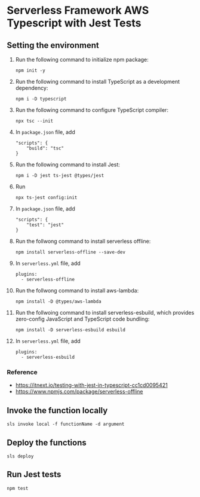 # Serverless Framework AWS Typescript with Jest Tests
## Setting the environment
1. Run the following command to initialize npm package:
    ```
    npm init -y
    ```
2. Run the following command to install TypeScript as a development dependency:
    ```
    npm i -D typescript
    ```
3. Run the following command to configure TypeScript compiler:
    ```
    npx tsc --init
    ```
4. In `package.json` file, add
    ```
    "scripts": {
        "build": "tsc"
    }
    ```
5. Run the following command to install Jest:
    ```
    npm i -D jest ts-jest @types/jest
    ```
6. Run 
    ```
    npx ts-jest config:init
    ```
7. In `package.json` file, add
    ```
    "scripts": {
        "test": "jest"
    }
    ```
8. Run the follwong command to install serverless offline:
    ```
    npm install serverless-offline --save-dev
    ```
9. In `serverless.yml` file, add
    ```
    plugins:
      - serverless-offline
    ```
10. Run the follwong command to install aws-lambda:
    ```
    npm install -D @types/aws-lambda
    ```
11. Run the follwoing command to install serverless-esbuild, which provides zero-config JavaScript and TypeScript code bundling:
    ```
    npm install -D serverless-esbuild esbuild
    ```
12. In `serverless.yml` file, add
    ```
    plugins:
      - serverless-esbuild
    ```
### Reference
* https://itnext.io/testing-with-jest-in-typescript-cc1cd0095421
* https://www.npmjs.com/package/serverless-offline

## Invoke the function locally
```
sls invoke local -f functionName -d argument
```

## Deploy the functions
```
sls deploy
```
## Run Jest tests
```
npm test
```
